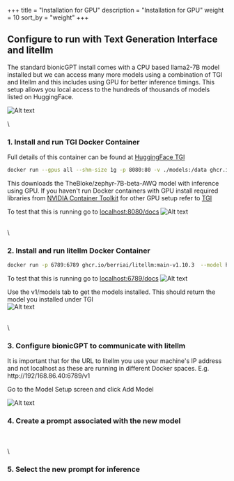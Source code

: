 +++
title = "Installation for GPU"
description = "Installation for GPU"
weight = 10
sort_by = "weight"
+++

## Configure to run with Text Generation Interface and litellm

The standard bionicGPT install comes with a CPU based llama2-7B model installed but we can access many more models using a combination of TGI and litellm and this includes using GPU for better inference timings. This setup allows you local access to the hundreds of thousands of models listed on HuggingFace. 

![Alt text](../arch.png "Architecture")

\

### 1. Install and run TGI Docker Container
Full details of this container can be found at [HuggingFace TGI](https://github.com/huggingface/text-generation-inference)


```sh
docker run --gpus all --shm-size 1g -p 8080:80 -v ./models:/data ghcr.io/huggingface/text-generation-inference:1.2 --model-id TheBloke/zephyr-7B-beta-AWQ --max-batch-prefill-tokens 2048 --quantize awq
```
This downloads the TheBloke/zephyr-7B-beta-AWQ model with inference using GPU. If you haven't run Docker containers with GPU install required libraries from  [NVIDIA Container Toolkit](https://docs.nvidia.com/datacenter/cloud-native/container-toolkit/latest/install-guide.html) for other GPU setup refer to [TGI](https://github.com/huggingface/text-generation-inference)



To test that this is running go to [localhost:8080/docs](http://localhost:8080/docs)
![Alt text](../TGI-web.png "TGI Web Interface")

\
\
### 2. Install and run litellm Docker Container

```sh
docker run -p 6789:6789 ghcr.io/berriai/litellm:main-v1.10.3  --model huggingface/TheBloke/zephyr-7B-beta-AWQ --api_base http://127.0.0.1:8080/generate_stream --host 0.0.0.0 --port 6789
```

To test that this is running go to [localhost:6789/docs](http://localhost:6789)
![Alt text](../litellm-web.png "litellm Web Interface")


Use the v1/models tab to get the models installed. This should return the model you installed under TGI
\
![Alt text](../model.png "model installed under TGI")
 

\
\
### 3. Configure bionicGPT to communicate with litellm

It is important that for the URL to litellm you use your machine's IP address and not localhost as these are running in different Docker spaces. E.g. http://192/168.86.40:6789/v1

Go to the Model Setup screen and click Add Model

![Alt text](../bionic-setup.png "bionicGPT to litellm setup")


### 4. Create a prompt associated with the new model

\
\
\
### 5. Select the new prompt for inference